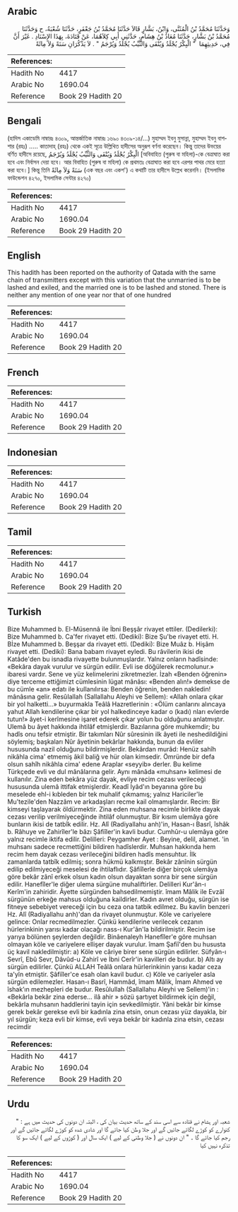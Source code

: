 ## Arabic


<div dir="rtl" lang="ar" style={{fontSize:'larger',backgroundColor:'#f8f9fa',padding:20}}>
وَحَدَّثَنَا مُحَمَّدُ بْنُ الْمُثَنَّى، وَابْنُ، بَشَّارٍ قَالاَ حَدَّثَنَا مُحَمَّدُ بْنُ جَعْفَرٍ، حَدَّثَنَا شُعْبَةُ، ح وَحَدَّثَنَا مُحَمَّدُ بْنُ بَشَّارٍ، حَدَّثَنَا مُعَاذُ بْنُ هِشَامٍ، حَدَّثَنِي أَبِي كِلاَهُمَا، عَنْ قَتَادَةَ، بِهَذَا الإِسْنَادِ ‏.‏ غَيْرَ أَنَّ فِي، حَدِيثِهِمَا ‏ "‏ الْبِكْرُ يُجْلَدُ وَيُنْفَى وَالثَّيِّبُ يُجْلَدُ وَيُرْجَمُ ‏"‏ ‏.‏ لاَ يَذْكُرَانِ سَنَةً وَلاَ مِائَةً ‏
</div>
<div style={{backgroundColor:'#f8f9fa',padding:20, marginBottom: 10}}><table> <thead> <tr> <th>References:</th> <th></th> </tr> </thead> <tbody><tr><td>Hadith No</td><td>4417</td></tr><tr><td>Arabic No</td><td>1690.04</td></tr><tr><td>Reference</td><td>Book 29 Hadith 20</td></tr></tbody></table></div>

## Bengali


<div dir="ltr" lang="bn" style={{fontSize:'larger',backgroundColor:'#f8f9fa',padding:20}}>
(হাদিস একাডেমি নাম্বারঃ ৪৩০৯, আন্তর্জাতিক নাম্বারঃ ১৬৯০ ৪৩০৯-১৪/...) মুহাম্মদ ইবনু মুসান্না, মুহাম্মদ ইবনু বাশশার (রহঃ) ..... কাতাদাহ্ (রহঃ) থেকে একই সূত্রে উল্লিখিত হাদীসের অনুরূপ বর্ণনা করেছেন। কিন্তু তাদের উভয়ের বর্ণিত হাদীসে রয়েছে, الْبِكْرُ يُجْلَدُ وَيُنْفَى وَالثَّيِّبُ يُجْلَدُ وَيُرْجَمُ [অবিবাহিত (পুরুষ বা মহিলা)-কে বেত্ৰাঘাত করা হবে এবং নির্বাসন দেয়া হবে। আর বিবাহিত (পুরুষ বা মহিলা) কে প্রথমতঃ বেত্ৰাঘাত করা হবে এরপর পাথর মেরে হত্যা করা হবে।] কিন্তু তিনি سَنَةً وَلاَ مِائَةً (এক বছর এবং একশ') এ কথাটি তার হাদীসে উল্লেখ করেননি। (ইসলামিক ফাউন্ডেশন ৪২৭০, ইসলামিক সেন্টার ৪২৭০)
</div>
<div style={{backgroundColor:'#f8f9fa',padding:20, marginBottom: 10}}><table> <thead> <tr> <th>References:</th> <th></th> </tr> </thead> <tbody><tr><td>Hadith No</td><td>4417</td></tr><tr><td>Arabic No</td><td>1690.04</td></tr><tr><td>Reference</td><td>Book 29 Hadith 20</td></tr></tbody></table></div>

## English


<div dir="ltr" lang="en" style={{fontSize:'larger',backgroundColor:'#f8f9fa',padding:20}}>
This hadith has been reported on the authority of Qatada with the same chain of transmitters except with this variation that the unmarried is to be lashed and exiled, and the married one is to be lashed and stoned. There is neither any mention of one year nor that of one hundred
</div>
<div style={{backgroundColor:'#f8f9fa',padding:20, marginBottom: 10}}><table> <thead> <tr> <th>References:</th> <th></th> </tr> </thead> <tbody><tr><td>Hadith No</td><td>4417</td></tr><tr><td>Arabic No</td><td>1690.04</td></tr><tr><td>Reference</td><td>Book 29 Hadith 20</td></tr></tbody></table></div>

## French


<div dir="ltr" lang="fr" style={{fontSize:'larger',backgroundColor:'#f8f9fa',padding:20}}>

</div>
<div style={{backgroundColor:'#f8f9fa',padding:20, marginBottom: 10}}><table> <thead> <tr> <th>References:</th> <th></th> </tr> </thead> <tbody><tr><td>Hadith No</td><td>4417</td></tr><tr><td>Arabic No</td><td>1690.04</td></tr><tr><td>Reference</td><td>Book 29 Hadith 20</td></tr></tbody></table></div>

## Indonesian


<div dir="ltr" lang="id" style={{fontSize:'larger',backgroundColor:'#f8f9fa',padding:20}}>

</div>
<div style={{backgroundColor:'#f8f9fa',padding:20, marginBottom: 10}}><table> <thead> <tr> <th>References:</th> <th></th> </tr> </thead> <tbody><tr><td>Hadith No</td><td>4417</td></tr><tr><td>Arabic No</td><td>1690.04</td></tr><tr><td>Reference</td><td>Book 29 Hadith 20</td></tr></tbody></table></div>

## Tamil


<div dir="ltr" lang="ta" style={{fontSize:'larger',backgroundColor:'#f8f9fa',padding:20}}>

</div>
<div style={{backgroundColor:'#f8f9fa',padding:20, marginBottom: 10}}><table> <thead> <tr> <th>References:</th> <th></th> </tr> </thead> <tbody><tr><td>Hadith No</td><td>4417</td></tr><tr><td>Arabic No</td><td>1690.04</td></tr><tr><td>Reference</td><td>Book 29 Hadith 20</td></tr></tbody></table></div>

## Turkish


<div dir="ltr" lang="tr" style={{fontSize:'larger',backgroundColor:'#f8f9fa',padding:20}}>
Bize Muhammed b. El-Müsennâ ile İbni Beşşâr rivayet ettiler. (Dedilerki): Bize Muhammed b. Ca'fer rivayet etti. (Dediki): Bize Şu'be rivayet etti. H. Bİze Muhammed b. Beşşar da rivayet etti. (Dediki): Bize Muâz b. Hişâm rivayet etti. (Dediki): Bana babam rivayet eyledi. Bu râvilerin ikisi de Katâde'den bu isnadla rivayette bulunmuşlardır. Yalnız onların hadîsinde: «Bekâra dayak vurulur ve sürgün edilir. Evli ise döğülerek recmolunur.» ibaresi vardır. Sene ve yüz kelimelerini zikretmezler. İzah «Benden öğrenin» diye terceme ettiğimizt cümlesinin lügat mânâsı: «Benden alın!» demekse de bu cümle «an» edatı ile kullanılırsa: Benden öğrenin, benden nakledin! mânâsına gelir. ResûIallah (Sallallahu Aleyhi ve Sellem): «Allah onlara çıkar bir yol halketti...» buyurmakla Teâlâ Hazretlerinin : «Ölüm canlarını alıncaya yahut Allah kendilerine çıkar bir yol halkedinceye kadar o (kadı) nları evlerde tutun!» âyet-i kerîmesine işaret ederek çıkar yolun bu olduğunu anlatmıştır. Ulemâ bu âyet hakkında ihtilâf etmişlerdir. Bazılarına göre muhkemdir; bu hadîs onu tefsir etmiştir. Bir takımları Nûr sûresinin ilk âyeti ile neshedildiğini söylemiş; başkaları Nûr âyetinin bekârlar hakkında, bunun da evliler hususunda nazil olduğunu bildirmişlerdir. Bekârdan murâd: Henüz sahîh nikâhla cima' etmemiş âkil baliğ ve hür olan kimsedir. Ömründe bir defa olsun sahîh nikâhla cima' edene Araplar «seyyib» derler. Bu kelime Türkçede evli ve dul mânâlarına gelir. Aynı mânâda «muhsan» kelimesi de kullanılır. Zina eden bekâra yüz dayak, evliye recim cezası verileceği hususunda ulemâ ittifak etmişlerdir. Keadî İyâd'ın beyanına göre bu meselede ehl-i kıbleden bir tek muhalif çıkmamış; yalnız Hariciler'le Mu'tezile'den Nazzâm ve arkadaşları recme kail olmamışlardır. Recim: Bir kimseyi taşlayarak öldürmektir. Zina eden muhsana recimle birlikte dayak cezası verilip verilmiyeceğinde ihtilâf olunmuştur. Bir kısım ulemâya göre bunların ikisi de tatbîk edilir. Hz. Alî (Radiyallahu anh)'in, Hasan-ı Basrî, îshâk b. Râhuye ve Zahirîler'le bâzı Şâfiîler'in kavli budur. Cumhûr-u ulemâya göre yalnız recimle iktifa edilir. Delilleri: Peygamher Ayet : Beyine, delil, alamet. 'in muhsanı sadece recmettiğini bildiren hadîslerdir. Muhsan hakkında hem recim hem dayak cezası verileceğini bildiren hadîs mensuhtur. İlk zamanlarda tatbîk edilmiş; sonra hükmü kalkmıştır. Bekâr zânînin sürgün edilip edilmiyeceği meselesi de ihtilaflıdır. Şâfiîlerle diğer birçok ulemâya göre bekâr zânî erkek olsun kadın olsun dayaktan sonra bir sene sürgün edilir. Hanefîler'le diğer ulema sürgüne muhaliftirler. Delilleri Kur'ân-ı Kerîm'in zahiridir. Âyette sürgünden bahsedilmemiştir. îmam Mâlik ile Evzâî sürgünün erkeğe mahsus olduğuna kaildirler. Kadın avret olduğu, sürgün ise fitneye sebebiyet vereceği için bu ceza ona tatbik edilmez. Bu kavlin benzeri Hz. Alî (Radiyallahu anh)'dan da rivayet olunmuştur. Köle ve cariyelere gelince: Onlar recmedilmezler. Çünkü kendilerine verilecek cezanın hürlerinkinin yarısı kadar olacağı nass-ı Kur'ân'la bil­dirilmiştir. Recim ise yarıya bölünen şeylerden değildir. Binâenaleyh Hanefîler'e göre muhsan olmayan köle ve cariyelere ellişer dayak vurulur. îmam Şafiî'den bu hususta üç kavil nakledilmiştir: a) Köle ve câriye birer sene sürgün edilirler. Süfyân-ı Sevrî, Ebû Sevr, Dâvûd-u Zahirî ve İbni Cerîr'in kavilleri de budur. b) Altı ay sürgün edilirler. Çünkü ALLAH Teâlâ onlara hürlerinkinin yarısı kadar ceza ta'yîn etmiştir. Şâfiîler'ce esah olan kavil budur. c) Köle ve cariyeler asla sürgün edilemezler. Hasan-ı Basrî, Hammâd, îmam Mâlik, İmam Ahmed ve îshak’ın mezhepleri de budur. Resûlullah (Sallallahu Aleyhi ve Sellem)'in : «Bekârla bekâr zina ederse... ilâ ahir » sözü şartıyet bildirmek için değil, bekârla muhsanın haddlerini tayin için sevkedilmiştir. Yâni bekâr bir kimse gerek bekâr gerekse evli bir kadınla zina etsin, onun cezası yüz dayakla, bir yıl sürgün; keza evli bir kimse, evli veya bekâr bir kadınla zina etsin, cezası recimdir
</div>
<div style={{backgroundColor:'#f8f9fa',padding:20, marginBottom: 10}}><table> <thead> <tr> <th>References:</th> <th></th> </tr> </thead> <tbody><tr><td>Hadith No</td><td>4417</td></tr><tr><td>Arabic No</td><td>1690.04</td></tr><tr><td>Reference</td><td>Book 29 Hadith 20</td></tr></tbody></table></div>

## Urdu


<div dir="rtl" lang="ur" style={{fontSize:'larger',backgroundColor:'#f8f9fa',padding:20}}>
شعبہ اور ہشام نے قتادہ سے اسی سند کے ساتھ حدیث بیان کی ، البتہ ان دونوں کی حدیث میں ہے : " کنوارے کو کوڑے لگائے جائیں گے اور جلا وطن کیا جائے گا اور شادی شدہ کو کوڑے لگائے جائیں گے اور رجم کیا جائے گا ۔ " ان دونوں نے ( جلا وطنی کے لیے ) ایک سال اور ( کوڑوں کے لیے ) ایک سو کا تذکرہ نہیں کیا
</div>
<div style={{backgroundColor:'#f8f9fa',padding:20, marginBottom: 10}}><table> <thead> <tr> <th>References:</th> <th></th> </tr> </thead> <tbody><tr><td>Hadith No</td><td>4417</td></tr><tr><td>Arabic No</td><td>1690.04</td></tr><tr><td>Reference</td><td>Book 29 Hadith 20</td></tr></tbody></table></div>